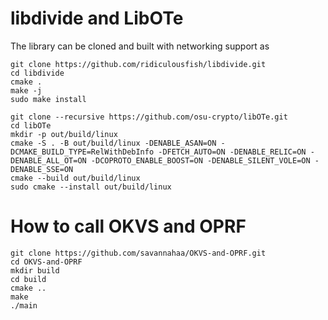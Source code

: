 # libdivide and LibOTe

The library can be cloned and built with networking support as
```
git clone https://github.com/ridiculousfish/libdivide.git
cd libdivide
cmake .
make -j
sudo make install
```


```
git clone --recursive https://github.com/osu-crypto/libOTe.git
cd libOTe
mkdir -p out/build/linux
cmake -S . -B out/build/linux -DENABLE_ASAN=ON -DCMAKE_BUILD_TYPE=RelWithDebInfo -DFETCH_AUTO=ON -DENABLE_RELIC=ON -DENABLE_ALL_OT=ON -DCOPROTO_ENABLE_BOOST=ON -DENABLE_SILENT_VOLE=ON -DENABLE_SSE=ON
cmake --build out/build/linux
sudo cmake --install out/build/linux
```
# How to call OKVS and OPRF
```
git clone https://github.com/savannahaa/OKVS-and-OPRF.git
cd OKVS-and-OPRF
mkdir build
cd build
cmake ..
make
./main
```
